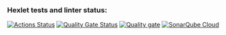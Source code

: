 ### Hexlet tests and linter status:
[![Actions Status](https://github.com/ThisisHappyEL/python-project-49/actions/workflows/hexlet-check.yml/badge.svg)](https://github.com/ThisisHappyEL/python-project-49/actions)
[![Quality Gate Status](https://sonarcloud.io/api/project_badges/measure?project=ThisisHappyEL_python-project-49&metric=alert_status)](https://sonarcloud.io/summary/new_code?id=ThisisHappyEL_python-project-49)
[![Quality gate](https://sonarcloud.io/api/project_badges/quality_gate?project=ThisisHappyEL_python-project-49)](https://sonarcloud.io/summary/new_code?id=ThisisHappyEL_python-project-49)
[![SonarQube Cloud](https://sonarcloud.io/images/project_badges/sonarcloud-light.svg)](https://sonarcloud.io/summary/new_code?id=ThisisHappyEL_python-project-49)